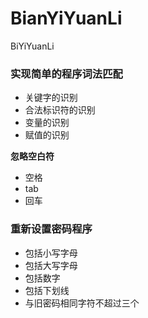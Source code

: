 # BianYiYuanLi
BiYiYuanLi  

### 实现简单的程序词法匹配  
+ 关键字的识别  
+ 合法标识符的识别  
+ 变量的识别  
+ 赋值的识别    

**忽略空白符**  
+ 空格  
+ tab  
+ 回车  

### 重新设置密码程序  

+ 包括小写字母  
+ 包括大写字母  
+ 包括数字  
+ 包括下划线  
+ 与旧密码相同字符不超过三个

